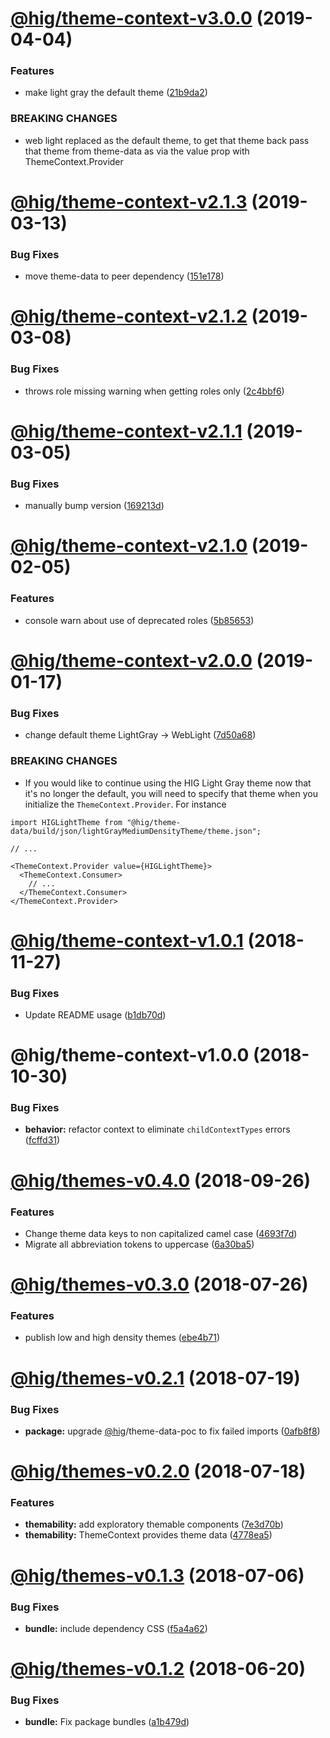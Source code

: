 # [@hig/theme-context-v3.0.0](https://github.com/Autodesk/hig/compare/@hig/theme-context@2.1.3...@hig/theme-context@3.0.0) (2019-04-04)


### Features

* make light gray the default theme ([21b9da2](https://github.com/Autodesk/hig/commit/21b9da2))


### BREAKING CHANGES

* web light replaced as the default theme, to get that theme back pass that theme from theme-data as via the value prop with ThemeContext.Provider

# [@hig/theme-context-v2.1.3](https://github.com/Autodesk/hig/compare/@hig/theme-context@2.1.2...@hig/theme-context@2.1.3) (2019-03-13)


### Bug Fixes

* move theme-data to peer dependency ([151e178](https://github.com/Autodesk/hig/commit/151e178))

# [@hig/theme-context-v2.1.2](https://github.com/Autodesk/hig/compare/@hig/theme-context@2.1.1...@hig/theme-context@2.1.2) (2019-03-08)


### Bug Fixes

* throws role missing warning when getting roles only ([2c4bbf6](https://github.com/Autodesk/hig/commit/2c4bbf6))

# [@hig/theme-context-v2.1.1](https://github.com/Autodesk/hig/compare/@hig/theme-context@2.1.0...@hig/theme-context@2.1.1) (2019-03-05)


### Bug Fixes

* manually bump version ([169213d](https://github.com/Autodesk/hig/commit/169213d))

# [@hig/theme-context-v2.1.0](https://github.com/Autodesk/hig/compare/@hig/theme-context@2.0.0...@hig/theme-context@2.1.0) (2019-02-05)


### Features

* console warn about use of deprecated roles ([5b85653](https://github.com/Autodesk/hig/commit/5b85653))

# [@hig/theme-context-v2.0.0](https://github.com/Autodesk/hig/compare/@hig/theme-context@1.0.1...@hig/theme-context@2.0.0) (2019-01-17)


### Bug Fixes

* change default theme LightGray -> WebLight ([7d50a68](https://github.com/Autodesk/hig/commit/7d50a68))


### BREAKING CHANGES

* If you would like to continue using the HIG Light Gray theme now that
it's no longer the default, you will need to specify that theme when you
initialize the `ThemeContext.Provider`. For instance

```
import HIGLightTheme from "@hig/theme-data/build/json/lightGrayMediumDensityTheme/theme.json";

// ...

<ThemeContext.Provider value={HIGLightTheme}>
  <ThemeContext.Consumer>
    // ...
  </ThemeContext.Consumer>
</ThemeContext.Provider>
```

# [@hig/theme-context-v1.0.1](https://github.com/Autodesk/hig/compare/@hig/theme-context@1.0.0...@hig/theme-context@1.0.1) (2018-11-27)


### Bug Fixes

* Update README usage ([b1db70d](https://github.com/Autodesk/hig/commit/b1db70d))

# @hig/theme-context-v1.0.0 (2018-10-30)


### Bug Fixes

* **behavior:** refactor context to eliminate `childContextTypes` errors ([fcffd31](https://github.com/Autodesk/hig/commit/fcffd31))

# [@hig/themes-v0.4.0](https://github.com/Autodesk/hig/compare/@hig/themes@0.3.0...@hig/themes@0.4.0) (2018-09-26)


### Features

* Change theme data keys to non capitalized camel case ([4693f7d](https://github.com/Autodesk/hig/commit/4693f7d))
* Migrate all abbreviation tokens to uppercase ([6a30ba5](https://github.com/Autodesk/hig/commit/6a30ba5))

<a name="@hig/themes-v0.3.0"></a>
# [@hig/themes-v0.3.0](https://github.com/Autodesk/hig/compare/@hig/themes@0.2.1...@hig/themes@0.3.0) (2018-07-26)


### Features

* publish low and high density themes ([ebe4b71](https://github.com/Autodesk/hig/commit/ebe4b71))

<a name="@hig/themes-v0.2.1"></a>
# [@hig/themes-v0.2.1](https://github.com/Autodesk/hig/compare/@hig/themes@0.2.0...@hig/themes@0.2.1) (2018-07-19)


### Bug Fixes

* **package:** upgrade [@hig](https://github.com/hig)/theme-data-poc to fix failed imports ([0afb8f8](https://github.com/Autodesk/hig/commit/0afb8f8))

<a name="@hig/themes-v0.2.0"></a>
# [@hig/themes-v0.2.0](https://github.com/Autodesk/hig/compare/@hig/themes@0.1.3...@hig/themes@0.2.0) (2018-07-18)


### Features

* **themability:** add exploratory themable components ([7e3d70b](https://github.com/Autodesk/hig/commit/7e3d70b))
* **themability:** ThemeContext provides theme data ([4778ea5](https://github.com/Autodesk/hig/commit/4778ea5))

<a name="@hig/themes-v0.1.3"></a>
# [@hig/themes-v0.1.3](https://github.com/Autodesk/hig/compare/@hig/themes@0.1.2...@hig/themes@0.1.3) (2018-07-06)


### Bug Fixes

* **bundle:** include dependency CSS ([f5a4a62](https://github.com/Autodesk/hig/commit/f5a4a62))

<a name="@hig/themes-v0.1.2"></a>
# [@hig/themes-v0.1.2](https://github.com/Autodesk/hig/compare/@hig/themes@0.1.1...@hig/themes@0.1.2) (2018-06-20)


### Bug Fixes

* **bundle:** Fix package bundles ([a1b479d](https://github.com/Autodesk/hig/commit/a1b479d))
